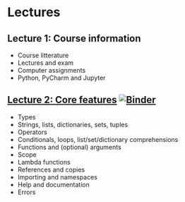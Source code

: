 
# Lectures

## Lecture 1: Course information
  - Course litterature
  - Lectures and exam
  - Computer assignments
  - Python, PyCharm and Jupyter

## [Lecture 2: Core features](https://nbviewer.jupyter.org/github/HugoStrand/DAT171/blob/master/lectures/Lecture02/Lecture02.ipynb) [![Binder](https://mybinder.org/badge_logo.svg)](https://mybinder.org/v2/gh/HugoStrand/DAT171/master?filepath=lectures%2FLecture02%2FLecture02.ipynb)

   - Types
   - Strings, lists, dictionaries, sets, tuples
   - Operators
   - Conditionals, loops, list/set/dictionary comprehensions
   - Functions and (optional) arguments
   - Scope
   - Lambda functions
   - References and copies
   - Importing and namespaces
   - Help and documentation
   - Errors
